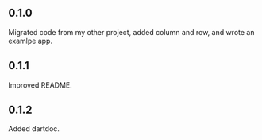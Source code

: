 ## 0.1.0

Migrated code from my other project, added column and row, and wrote an examlpe app.

## 0.1.1

Improved README.

## 0.1.2

Added dartdoc.
